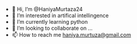 - 👋 Hi, I’m @HaniyaMurtaza24
- 👀 I’m interested in artifical intellingence
- 🌱 I’m currently learning python
- 💞️ I’m looking to collaborate on ...
- 📫 How to reach me haniya.murtuza@gmail.com

<!---
HaniyaMurtaza24/HaniyaMurtaza24 is a ✨ special ✨ repository because its `README.md` (this file) appears on your GitHub profile.
You can click the Preview link to take a look at your changes.
--->
